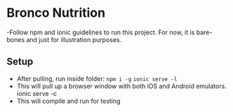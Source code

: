 # Bronco Nutrition
-Follow npm and ionic guidelines to run this project. For now, it is bare-bones and just for illustration purposes.

## Setup
- After pulling, run inside folder:
`npm i -g`
`ionic serve -l`
- This will pull up a browser window with both iOS and Android emulators.
 ionic serve -c
- This will compile and run for testing

